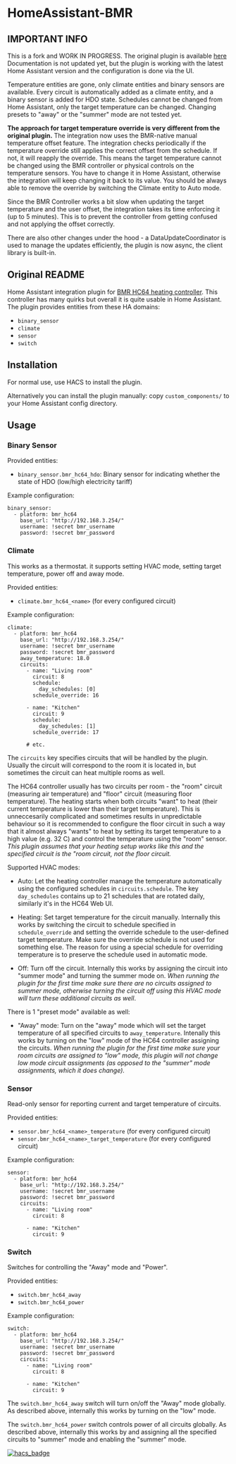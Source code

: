 # HomeAssistant-BMR

## IMPORTANT INFO
This is a fork and WORK IN PROGRESS. The original plugin is available [here](https://github.com/slesinger/HomeAssistant-BMR)
Documentation is not updated yet, but the plugin is working with the latest Home Assistant version and
the configuration is done via the UI.

Temperature entities are gone, only climate entities and binary sensors are available.
Every circuit is automatically added as a climate entity, and a binary sensor is added for HDO state.
Schedules cannot be changed from Home Assistant, only the target temperature can be changed. 
Changing presets to "away" or the "summer" mode are not tested yet.

**The approach for target temperature override is very different from the original plugin.**
The integration now uses the BMR-native manual temperature offset feature. The integration checks periodically
if the temperature override still applies the correct offset from the schedule. If not, it will reapply the override. This means the target temperature cannot be changed using the BMR controller or physical controls on
the temperature sensors. You have to change it in Home Assistant, otherwise the integration will keep changing it back to its value. You should be always able to remove the override by switching the Climate entity to Auto mode.

Since the BMR Controller works a bit slow when updating the target temperature and the user offset, the integration
takes its time enforcing it (up to 5 minutes). This is to prevent the controller from getting confused and not applying the offset correctly. 

There are also other changes under the hood - a DataUpdateCoordinator is used to manage the updates efficiently, the plugin is now async, the client library is built-in.

## Original README

Home Assistant integration plugin for [BMR HC64 heating
controller](https://bmr.cz/produkty/regulace-topeni/rnet). This controller has
many quirks but overall it is quite usable in Home Assistant.  The plugin
provides entities from these HA domains:

- `binary_sensor`
- `climate`
- `sensor`
- `switch`


## Installation

For normal use, use HACS to install the plugin.

Alternatively you can install the plugin manually: copy `custom_components/` to
your Home Assistant config directory.


## Usage

### Binary Sensor

Provided entities:

- `binary_sensor.bmr_hc64_hdo`: Binary sensor for indicating whether the state
  of HDO (low/high electricity tariff)

Example configuration:

```
binary_sensor:
  - platform: bmr_hc64
    base_url: "http://192.168.3.254/"
    username: !secret bmr_username
    password: !secret bmr_password
```


### Climate

This works as a thermostat. it supports setting HVAC mode, setting target
temperature, power off and away mode.

Provided entities:

-  `climate.bmr_hc64_<name>` (for every configured circuit)

Example configuration:

```
climate:
  - platform: bmr_hc64
    base_url: "http://192.168.3.254/"
    username: !secret bmr_username
    password: !secret bmr_password
    away_temperature: 18.0
    circuits:
      - name: "Living room"
        circuit: 8
        schedule:
          day_schedules: [0]
        schedule_override: 16

      - name: "Kitchen"
        circuit: 9
        schedule:
          day_schedules: [1]
        schedule_override: 17

      # etc.
```

The `circuits` key specifies circuits that will be handled by the plugin.
Usually the circuit will correspond to the room it is located in, but sometimes
the circuit can heat multiple rooms as well.

The HC64 controller usually has two circuits per room - the "room" circuit
(measuring air temperature) and "floor" circuit (measuring floor temperature).
The heating starts when both circuits "want" to heat (their current temperature
is lower than their target temperature). This is unneccesarily complicated and
sometimes results in unpredictable behaviour so it is recommended to configure
the floor circuit in such a way that it almost always "wants" to heat by
setting its target temperature to a high value (e.g. 32 C) and control the
temperature using the "room" sensor. *This plugin assumes that your heating
setup works like this and the specified circuit is the "room circuit, not the
floor circuit.*

Supported HVAC modes:

- Auto: Let the heating controller manage the temperature automatically using
  the configured schedules in `circuits.schedule`. The key `day_schedules`
  contains up to 21 schedules that are rotated daily, similarly it's in the
  HC64 Web UI.

- Heating: Set target temperature for the circuit manually. Internally this
  works by switching the circuit to schedule specified in `schedule_override`
  and setting the override schedule to the user-defined target temperature.
  Make sure the override schedule is not used for something else. The reason
  for using a special schedule for overriding temperature is to preserve the
  schedule used in automatic mode.

- Off: Turn off the circuit. Internally this works by assigning the circuit
  into "summer mode" and turning the summer mode on. *When running the plugin
  for the first time make sure there are no circuits assigned to summer mode,
  otherwise turning the circuit off using this HVAC mode will turn these
  additional circuits as well*.

There is 1 "preset mode" available as well:

- "Away" mode: Turn on the "away" mode which will set the target temperature of
  all specified circuits to `away_temperature`. Intenally this works by turning
  on the "low" mode of the HC64 controller assigning the circuits. *When
  running the plugin for the first time make sure your room circuits are
  assigned to "low" mode, this plugin will not change low mode circuit
  assignments (as opposed to the "summer" mode assignments, which it does change).*


### Sensor

Read-only sensor for reporting current and target temperature of circuits.

Provided entities:

- `sensor.bmr_hc64_<name>_temperature` (for every configured circuit)
- `sensor.bmr_hc64_<name>_target_temperature` (for every configured circuit)

Example configuration:

```
sensor:
  - platform: bmr_hc64
    base_url: "http://192.168.3.254/"
    username: !secret bmr_username
    password: !secret bmr_password
    circuits:
      - name: "Living room"
        circuit: 8

      - name: "Kitchen"
        circuit: 9
```

### Switch

Switches for controlling the "Away" mode and "Power".

Provided entities:

- `switch.bmr_hc64_away`
- `switch.bmr_hc64_power`

Example configuration:

```
switch:
  - platform: bmr_hc64
    base_url: "http://192.168.3.254/"
    username: !secret bmr_username
    password: !secret bmr_password
    circuits:
      - name: "Living room"
        circuit: 8

      - name: "Kitchen"
        circuit: 9
```

The `switch.bmr_hc64_away` switch will turn on/off the "Away" mode globally. As
described above, internally this works by turning on the "low" mode.

The `switch.bmr_hc64_power` switch controls power of all circuits globally. As
described above, internally this works by and assigning all the specified
circuits to "summer" mode and enabling the "summer" mode.


[![hacs_badge](https://img.shields.io/badge/HACS-Default-orange.svg?style=for-the-badge)](https://github.com/custom-components/hacs)
